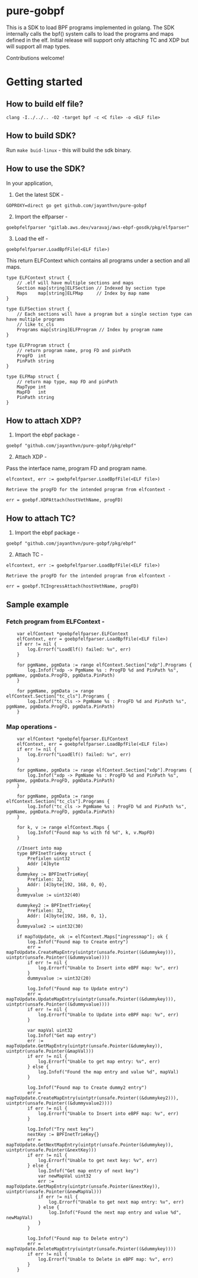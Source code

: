 # pure-gobpf

This is a SDK to load BPF programs implemented in golang. The SDK internally calls the bpf() system calls to load the programs and maps defined in the elf. Initial release will support only attaching TC and XDP but will support all map types.

Contributions welcome!

# Getting started

## How to build elf file?

```
clang -I../../.. -O2 -target bpf -c <C file> -o <ELF file>
```

## How to build SDK?

Run `make buid-linux` - this will build the sdk binary.

## How to use the SDK?

In your application, 

1. Get the latest SDK -

```
GOPROXY=direct go get github.com/jayanthvn/pure-gobpf
```

2. Import the elfparser - 

```
goebpfelfparser "gitlab.aws.dev/varavaj/aws-ebpf-gosdk/pkg/elfparser"
```

3. Load the elf -

```
goebpfelfparser.LoadBpfFile(<ELF file>)
```

This return ELFContext which contains all programs under a section and all maps.

```
type ELFContext struct {
	// .elf will have multiple sections and maps
	Section map[string]ELFSection // Indexed by section type
	Maps    map[string]ELFMap     // Index by map name
}

type ELFSection struct {
	// Each sections will have a program but a single section type can have multiple programs
	// like tc_cls
	Programs map[string]ELFProgram // Index by program name
}

type ELFProgram struct {
	// return program name, prog FD and pinPath
	ProgFD  int
	PinPath string
}

type ELFMap struct {
	// return map type, map FD and pinPath
	MapType int
	MapFD   int
	PinPath string
}
```

## How to attach XDP?

1. Import the ebpf package - 

```
goebpf "github.com/jayanthvn/pure-gobpf/pkg/ebpf"
```

2. Attach XDP -

Pass the interface name, program FD and program name.

```
elfcontext, err := goebpfelfparser.LoadBpfFile(<ELF file>)

Retrieve the progFD for the intended program from elfcontext -

err = goebpf.XDPAttach(hostVethName, progFD)
```

## How to attach TC?

1. Import the ebpf package - 

```
goebpf "github.com/jayanthvn/pure-gobpf/pkg/ebpf"
```

2. Attach TC - 

```
elfcontext, err := goebpfelfparser.LoadBpfFile(<ELF file>)

Retrieve the progFD for the intended program from elfcontext -

err = goebpf.TCIngressAttach(hostVethName, progFD)
```

## Sample example

### Fetch program from ELFContext - 

```
    var elfContext *goebpfelfparser.ELFContext
    elfContext, err = goebpfelfparser.LoadBpfFile(<ELF file>)
    if err != nil {
	    log.Errorf("LoadElf() failed: %v", err)
    }

    for pgmName, pgmData := range elfContext.Section["xdp"].Programs {
	    log.Infof("xdp -> PgmName %s : ProgFD %d and PinPath %s", pgmName, pgmData.ProgFD, pgmData.PinPath)
    }

    for pgmName, pgmData := range elfContext.Section["tc_cls"].Programs {
	    log.Infof("tc_cls -> PgmName %s : ProgFD %d and PinPath %s", pgmName, pgmData.ProgFD, pgmData.PinPath)
    }
```

### Map operations -

```
    var elfContext *goebpfelfparser.ELFContext
	elfContext, err = goebpfelfparser.LoadBpfFile(<ELF file>)
	if err != nil {
		log.Errorf("LoadElf() failed: %v", err)
	}

	for pgmName, pgmData := range elfContext.Section["xdp"].Programs {
		log.Infof("xdp -> PgmName %s : ProgFD %d and PinPath %s", pgmName, pgmData.ProgFD, pgmData.PinPath)
	}

	for pgmName, pgmData := range elfContext.Section["tc_cls"].Programs {
		log.Infof("tc_cls -> PgmName %s : ProgFD %d and PinPath %s", pgmName, pgmData.ProgFD, pgmData.PinPath)
	}

	for k, v := range elfContext.Maps {
		log.Infof("Found map %s with fd %d", k, v.MapFD)
	}

	//Insert into map
	type BPFInetTrieKey struct {
		Prefixlen uint32
		Addr [4]byte
	}
	dummykey := BPFInetTrieKey{
		Prefixlen: 32,
		Addr: [4]byte{192, 168, 0, 0},
	}
	dummyvalue := uint32(40)

	dummykey2 := BPFInetTrieKey{
		Prefixlen: 32,
		Addr: [4]byte{192, 168, 0, 1},
	}
	dummyvalue2 := uint32(30)

	if mapToUpdate, ok := elfContext.Maps["ingressmap"]; ok {
		log.Infof("Found map to Create entry")
		err = mapToUpdate.CreateMapEntry(uintptr(unsafe.Pointer((&dummykey))), uintptr(unsafe.Pointer((&dummyvalue))))
		if err != nil {
			log.Errorf("Unable to Insert into eBPF map: %v", err)
		}
		dummyvalue := uint32(20)

		log.Infof("Found map to Update entry")
		err = mapToUpdate.UpdateMapEntry(uintptr(unsafe.Pointer((&dummykey))), uintptr(unsafe.Pointer((&dummyvalue))))
		if err != nil {
			log.Errorf("Unable to Update into eBPF map: %v", err)
		}

		var mapVal uint32
		log.Infof("Get map entry")
		err := mapToUpdate.GetMapEntry(uintptr(unsafe.Pointer(&dummykey)), uintptr(unsafe.Pointer(&mapVal)))
		if err != nil {
			log.Errorf("Unable to get map entry: %v", err)
		} else {
			log.Infof("Found the map entry and value %d", mapVal)
		}

		log.Infof("Found map to Create dummy2 entry")
		err = mapToUpdate.CreateMapEntry(uintptr(unsafe.Pointer((&dummykey2))), uintptr(unsafe.Pointer((&dummyvalue2))))
		if err != nil {
			log.Errorf("Unable to Insert into eBPF map: %v", err)
		}

		log.Infof("Try next key")
		nextKey := BPFInetTrieKey{}
		err = mapToUpdate.GetNextMapEntry(uintptr(unsafe.Pointer(&dummykey)), uintptr(unsafe.Pointer(&nextKey)))
		if err != nil {
			log.Errorf("Unable to get next key: %v", err)
		} else {
			log.Infof("Get map entry of next key")
			var newMapVal uint32
			err := mapToUpdate.GetMapEntry(uintptr(unsafe.Pointer(&nextKey)), uintptr(unsafe.Pointer(&newMapVal)))
			if err != nil {
				log.Errorf("Unable to get next map entry: %v", err)
			} else {
				log.Infof("Found the next map entry and value %d", newMapVal)
			}
		}

		log.Infof("Found map to Delete entry")
		err = mapToUpdate.DeleteMapEntry(uintptr(unsafe.Pointer((&dummykey))))
		if err != nil {
			log.Errorf("Unable to Delete in eBPF map: %v", err)
		}
	}
```
